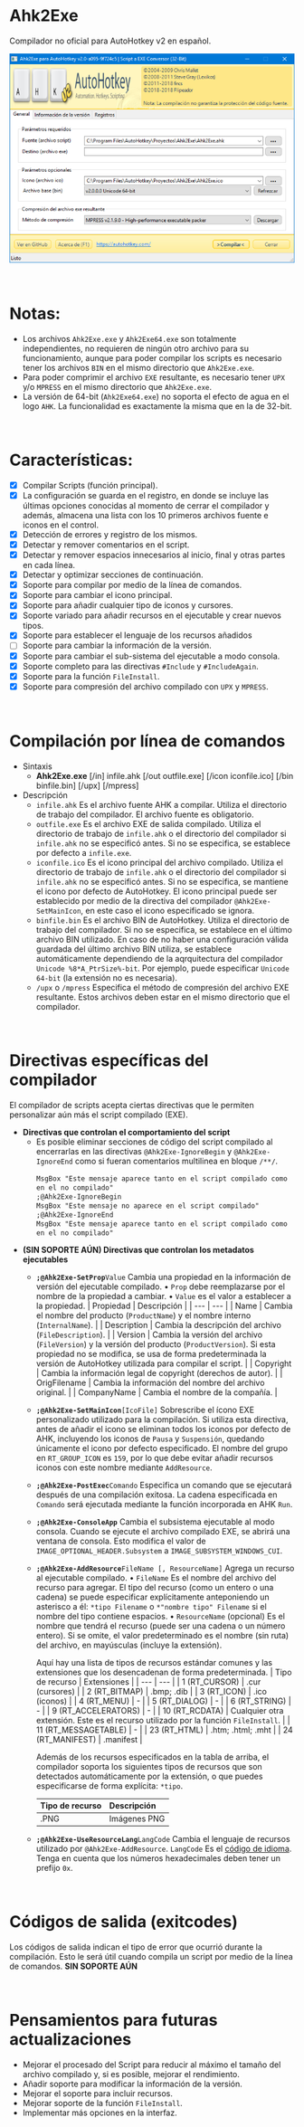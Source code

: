 # Ahk2Exe
Compilador no oficial para AutoHotkey v2 en español.
<p align="center">
  <img src="https://github.com/flipeador/Ahk2Exe/raw/master/preview.jpg" alt="Ahk2Exe For AHKv2"/>
</p>

⠀

# Notas:
- Los archivos `Ahk2Exe.exe` y `Ahk2Exe64.exe` son totalmente independientes, no requieren de ningún otro archivo para su funcionamiento, aunque para poder compilar los scripts es necesario tener los archivos `BIN` en el mismo directorio que `Ahk2Exe.exe`.
- Para poder comprimir el archivo `EXE` resultante, es necesario tener `UPX` y/o `MPRESS` en el mismo directorio que `Ahk2Exe.exe`.
- La versión de 64-bit (`Ahk2Exe64.exe`) no soporta el efecto de agua en el logo `AHK`. La funcionalidad es exactamente la misma que en la de 32-bit.

⠀

# Características:
- [x] Compilar Scripts (función principal).
- [x] La configuración se guarda en el registro, en donde se incluye las últimas opciones conocidas al momento de cerrar el compilador y además, almacena una lista con los 10 primeros archivos fuente e iconos en el control.
- [x] Detección de errores y registro de los mismos.
- [x] Detectar y remover comentarios en el script.
- [x] Detectar y remover espacios innecesarios al inicio, final y otras partes en cada línea.
- [x] Detectar y optimizar secciones de continuación.
- [x] Soporte para compilar por medio de la línea de comandos.
- [x] Soporte para cambiar el icono principal.
- [x] Soporte para añadir cualquier tipo de iconos y cursores.
- [x] Soporte variado para añadir recursos en el ejecutable y crear nuevos tipos.
- [x] Soporte para establecer el lenguaje de los recursos añadidos
- [ ] Soporte para cambiar la información de la versión.
- [x] Soporte para cambiar el sub-sistema del ejecutable a modo consola.
- [x] Soporte completo para las directivas `#Include` y `#IncludeAgain`.
- [x] Soporte para la función `FileInstall`.
- [x] Soporte para compresión del archivo compilado con `UPX` y `MPRESS`.

⠀

# Compilación por línea de comandos
- Sintaxis
  - **Ahk2Exe.exe** [/in] infile.ahk [/out outfile.exe] [/icon iconfile.ico] [/bin binfile.bin] [/upx] [/mpress]
- Descripción
  - `infile.ahk` Es el archivo fuente AHK a compilar. Utiliza el directorio de trabajo del compilador. El archivo fuente es obligatorio.
  - `outfile.exe` Es el archivo EXE de salida compilado. Utiliza el directorio de trabajo de `infile.ahk` o el directorio del compilador si `infile.ahk` no se especificó antes. Si no se especifica, se establece por defecto a `infile.exe`.
  - `iconfile.ico` Es el icono principal del archivo compilado. Utiliza el directorio de trabajo de `infile.ahk` o el directorio del compilador si `infile.ahk` no se especificó antes. Si no se especifica, se mantiene el icono por defecto de AutoHotkey. El icono principal puede ser establecido por medio de la directiva del compilador `@Ahk2Exe-SetMainIcon`, en este caso el icono especificado se ignora.
  - `binfile.bin` Es el archivo BIN de AutoHotkey. Utiliza el directorio de trabajo del compilador. Si no se especifica, se establece en el último archivo BIN utilizado. En caso de no haber una configuración válida guardada del último archivo BIN utiliza, se establece automáticamente dependiendo de la aqrquitectura del compilador `Unicode %8*A_PtrSize%-bit`. Por ejemplo, puede especificar `Unicode 64-bit` (la extensión no es necesaria).
  - `/upx` o `/mpress` Especifica el método de compresión del archivo EXE resultante. Estos archivos deben estar en el mismo directorio que el compilador.

⠀

# Directivas específicas del compilador
El compilador de scripts acepta ciertas directivas que le permiten personalizar aún más el script compilado (EXE).
- **Directivas que controlan el comportamiento del script**
  - Es posible eliminar secciones de código del script compilado al encerrarlas en las directivas `@Ahk2Exe-IgnoreBegin` y `@Ahk2Exe-IgnoreEnd` como si fueran comentarios multilinea en bloque `/**/`.
    ```autohotkey
    MsgBox "Este mensaje aparece tanto en el script compilado como en el no compilado"
    ;@Ahk2Exe-IgnoreBegin
    MsgBox "Este mensaje no aparece en el script compilado"
    ;@Ahk2Exe-IgnoreEnd
    MsgBox "Este mensaje aparece tanto en el script compilado como en el no compilado"
    ```
- **(SIN SOPORTE AÚN) Directivas que controlan los metadatos ejecutables**
  - **`;@Ahk2Exe-SetProp`**`Value`
  Cambia una propiedad en la información de versión del ejecutable compilado.
  • `Prop` debe reemplazarse por el nombre de la propiedad a cambiar.
  • `Value` es el valor a establecer a la propiedad.
    | Propiedad | Descripción |
    | --- | --- |
    | Name | Cambia el nombre del producto (`ProductName`) y el nombre interno (`InternalName`). |
    | Description | Cambia la descripción del archivo (`FileDescription`). |
    | Version | Cambia la versión del archivo (`FileVersion`) y la versión del producto (`ProductVersion`). Si esta propiedad no se modifica, se usa de forma predeterminada la versión de AutoHotkey utilizada para compilar el script. |
    | Copyright  | Cambia la información legal de copyright (derechos de autor). |
    | OrigFilename | Cambia la información del nombre del archivo original. |
    | CompanyName | Cambia el nombre de la compañía. |
  - **`;@Ahk2Exe-SetMainIcon`**`[IcoFile]`
  Sobrescribe el ícono EXE personalizado utilizado para la compilación. Si utiliza esta directiva, antes de añadir el icono se eliminan todos los iconos por defecto de AHK, incluyendo los iconos de `Pausa` y `Suspensión`, quedando únicamente el icono por defecto especificado. El nombre del grupo en `RT_GROUP_ICON` es `159`, por lo que debe evitar añadir recursos iconos con este nombre mediante `AddResource`.
  - **`;@Ahk2Exe-PostExec`**`Comando`
  Especifica un comando que se ejecutará después de una compilación exitosa. La cadena especificada en `Comando` será ejecutada mediante la función incorporada en AHK `Run`.
  - **`;@Ahk2Exe-ConsoleApp`**
  Cambia el subsistema ejecutable al modo consola. Cuando se ejecute el archivo compilado EXE, se abrirá una ventana de consola. Esto modifica el valor de `IMAGE_OPTIONAL_HEADER.Subsystem` a `IMAGE_SUBSYSTEM_WINDOWS_CUI`.
  - **`;@Ahk2Exe-AddResource`**`FileName [, ResourceName]`
  Agrega un recurso al ejecutable compilado.
  • `FileName` Es el nombre del archivo del recurso para agregar. El tipo del recurso (como un entero o una cadena) se puede especificar explícitamente anteponiendo un asterisco a él: `*tipo Filename` o `*"nombre tipo" Filename` si el nombre del tipo contiene espacios.
  • `ResourceName` (opcional) Es el nombre que tendrá el recurso (puede ser una cadena o un número entero). Si se omite, el valor predeterminado es el nombre (sin ruta) del archivo, en mayúsculas (incluye la extensión).
  
    Aquí hay una lista de tipos de recursos estándar comunes y las extensiones que los desencadenan de forma predeterminada.
    |    Tipo de recurso   | Extensiones |
    | --- | --- |
    | 1 (RT_CURSOR) | .cur (cursores) |
    | 2 (RT_BITMAP) | .bmp; .dib |
    | 3 (RT_ICON) | .ico (iconos) |
    | 4 (RT_MENU) | - |
    | 5 (RT_DIALOG) | - |
    | 6 (RT_STRING) | - |
    | 9 (RT_ACCELERATORS) | - |
    | 10 (RT_RCDATA) | Cualquier otra extensión. Este es el recurso utilizado por la función `FileInstall`. |
    | 11 (RT_MESSAGETABLE) | - |
    | 23 (RT_HTML)     | .htm; .html; .mht |
    | 24 (RT_MANIFEST) | .manifest |
  
    Además de los recursos especificados en la tabla de arriba, el compilador soporta los siguientes tipos de recursos que son detectados automáticamente por la extensión, o que puedes especificarse de forma explícita: `*tipo`.
    
    | Tipo de recurso | Descripción  |
    | --- | --- |
    | .PNG | Imágenes PNG |
    
  - **`;@Ahk2Exe-UseResourceLang`**`LangCode`
  Cambia el lenguaje de recursos utilizado por `@Ahk2Exe-AddResource`.
  `LangCode` Es el [código de idioma](https://msdn.microsoft.com/en-us/library/windows/desktop/dd318693%28v=vs.85%29.aspx). Tenga en cuenta que los números hexadecimales deben tener un prefijo `0x`.

⠀

# Códigos de salida (exitcodes)
Los códigos de salida indican el tipo de error que ocurrió durante la compilación. Esto le será útil cuando compila un script por medio de la línea de comandos.
**SIN SOPORTE AÚN**

⠀

# Pensamientos para futuras actualizaciones
- Mejorar el procesado del Script para reducir al máximo el tamaño del archivo compilado y, si es posible, mejorar el rendimiento.
- Añadir soporte para modificar la información de la versión.
- Mejorar el soporte para incluir recursos.
- Mejorar soporte de la función `FileInstall`.
- Implementar más opciones en la interfaz.
